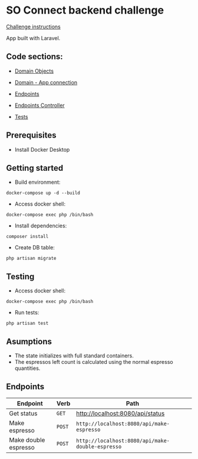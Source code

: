 # SO Connect backend challenge

[Challenge instructions](https://github.com/sowifi/backend-challenge)

App built with Laravel.

## Code sections:

- [Domain Objects](https://github.com/Fcog/so-connect-challenge/tree/master/src/domain)

- [Domain - App connection](https://github.com/Fcog/so-connect-challenge/blob/master/src/app/Providers/CoffeeMachineProvider.php)

- [Endpoints](https://github.com/Fcog/so-connect-challenge/blob/master/src/routes/api.php)

- [Endpoints Controller](https://github.com/Fcog/so-connect-challenge/blob/master/src/app/Http/Controllers/CoffeeMachineController.php)

- [Tests](https://github.com/Fcog/so-connect-challenge/tree/master/src/tests)

## Prerequisites
- Install Docker Desktop

## Getting started
- Build environment:

```docker-compose up -d --build```

- Access docker shell:

```docker-compose exec php /bin/bash```

- Install dependencies:

```composer install```

- Create DB table:

```php artisan migrate```

## Testing

- Access docker shell:

```docker-compose exec php /bin/bash```

- Run tests:

```php artisan test```

## Asumptions

- The state initializes with full standard containers.
- The espressos left count is calculated using the normal espresso quantities.

## Endpoints

| Endpoint            					   | Verb		| Path                       							                        |
|-----------------------------| ----------|-----------------------------------------------------------|
| Get status				              | `GET`	| [http://localhost:8080/api/status](http://localhost:8080/api/status)									             |
| Make espresso 						        | `POST`	| `http://localhost:8080/api/make-espresso`						           | 
| Make double espresso 						 | `POST`	| `http://localhost:8080/api/make-double-espresso`									 |
